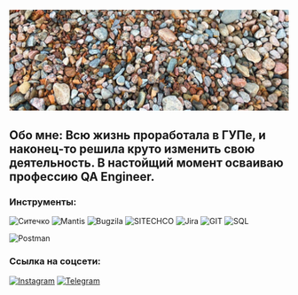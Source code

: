 ![Header](https://github.com/IrinaNastavneva/IrinaNastavneva/blob/main/assets/photo_5465451149969702550_y.jpg)
## Обо мне: Всю жизнь проработала в ГУПе, и наконец-то решила круто изменить свою деятельность. В настойщий момент осваиваю профессию QA Engineer.

### Инструменты:

![Ситечко](https://img.shields.io/badge/-Redmine-8DB5BF?style=for-the-badge&logo=Redmine)
![Mantis](https://img.shields.io/badge/-Mantis-D8C7B5?style=for-the-badge&logo=Mantis)
![Bugzila](https://img.shields.io/badge/-Bugzila-E6E8DD?style=for-the-badge&logo=Bugzila)
![SITECHCO](https://img.shields.io/badge/-SITECHCO-8DB5BF?style=for-the-badge&logo=SITECHCO)
![Jira](https://img.shields.io/badge/-Jira-D8C7B5?style=for-the-badge&logo=Jira)
![GIT](https://img.shields.io/badge/-Git-E6E8DD?style=for-the-badge&logo=GIT)
![SQL](https://img.shields.io/badge/-SQL-8DB5BF?style=for-the-badge&logo=SQL)

![Postman](https://img.shields.io/badge/-Postman-D8C7B5?style=for-the-badge&logo=Postman)

### Ссылка на соцсети:
[![Instagram](https://img.shields.io/badge/-Instagram-D8C7B5?style=for-the-badge&logo=Instagram)](https://www.instagram.com/invites/contact/?i=1qhbkejak0ety&utm_content=now4dq)
[![Telegram](https://img.shields.io/badge/-Telegram-8DB5BF?style=for-the-badge&logo=Telegram)](https://t.me/Irina_Nastavneva)